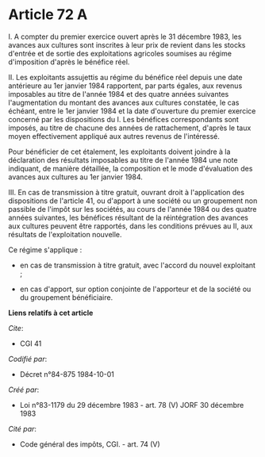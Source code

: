 # Article 72 A

I. A compter du premier exercice ouvert après le 31 décembre 1983, les avances aux cultures sont inscrites à leur prix de
revient dans les stocks d'entrée et de sortie des exploitations agricoles soumises au régime d'imposition d'après le bénéfice
réel.

II. Les exploitants assujettis au régime du bénéfice réel depuis une date antérieure au 1er janvier 1984 rapportent, par
parts égales, aux revenus imposables au titre de l'année 1984 et des quatre années suivantes l'augmentation du montant des
avances aux cultures constatée, le cas échéant, entre le 1er janvier 1984 et la date d'ouverture du premier exercice concerné
par les dispositions du I. Les bénéfices correspondants sont imposés, au titre de chacune des années de rattachement, d'après
le taux moyen effectivement appliqué aux autres revenus de l'intéressé.

Pour bénéficier de cet étalement, les exploitants doivent joindre à la déclaration des résultats imposables au titre de
l'année 1984 une note indiquant, de manière détaillée, la composition et le mode d'évaluation des avances aux cultures au 1er
janvier 1984.

III. En cas de transmission à titre gratuit, ouvrant droit à l'application des dispositions de l'article 41, ou d'apport à
une société ou un groupement non passible de l'impôt sur les sociétés, au cours de l'année 1984 ou des quatre années
suivantes, les bénéfices résultant de la réintégration des avances aux cultures peuvent être rapportés, dans les conditions
prévues au II, aux résultats de l'exploitation nouvelle.

Ce régime s'applique :

- en cas de transmission à titre gratuit, avec l'accord du nouvel exploitant ;

- en cas d'apport, sur option conjointe de l'apporteur et de la société ou du groupement bénéficiaire.

**Liens relatifs à cet article**

_Cite_:

  - CGI 41

_Codifié par_:

  - Décret n°84-875 1984-10-01

_Créé par_:

  - Loi n°83-1179 du 29 décembre 1983 - art. 78 (V) JORF 30 décembre 1983

_Cité par_:

  - Code général des impôts, CGI. - art. 74 (V)
